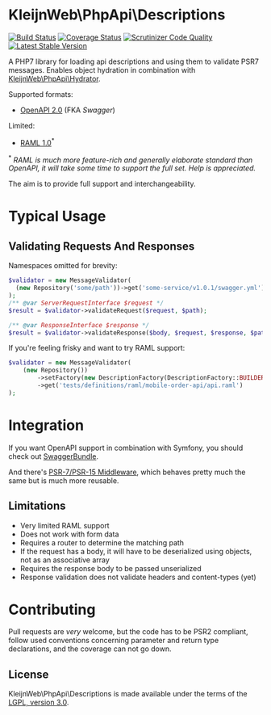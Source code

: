 # KleijnWeb\PhpApi\Descriptions 
[![Build Status](https://travis-ci.org/kleijnweb/php-api-descriptions.svg?branch=master)](https://travis-ci.org/kleijnweb/php-api-descriptions)
[![Coverage Status](https://coveralls.io/repos/github/kleijnweb/php-api-descriptions/badge.svg?branch=master)](https://coveralls.io/github/kleijnweb/php-api-descriptions?branch=master)
[![Scrutinizer Code Quality](https://scrutinizer-ci.com/g/kleijnweb/php-api-descriptions/badges/quality-score.png?b=master)](https://scrutinizer-ci.com/g/kleijnweb/php-api-descriptions/?branch=master)
[![Latest Stable Version](https://poser.pugx.org/kleijnweb/php-api-descriptions/v/stable)](https://packagist.org/packages/kleijnweb/php-api-descriptions)

A PHP7 library for loading api descriptions and using them to validate PSR7 messages. Enables object hydration in combination with [KleijnWeb\PhpApi\Hydrator](https://github.com/kleijnweb/php-api-hydrator).

Supported formats:

 - [OpenAPI 2.0](https://github.com/OAI/OpenAPI-Specification/blob/master/versions/2.0.md) (FKA _Swagger_)
 
Limited:

 - [RAML 1.0](https://github.com/raml-org/raml-spec/blob/master/versions/raml-10/raml-10.md/)<sup>*</sup>
 
<sup>*</sup> *RAML is much more feature-rich and generally elaborate standard than OpenAPI, it will take some time to support the full set. Help is appreciated.*

The aim is to provide full support and interchangeability.
 
# Typical Usage

## Validating Requests And Responses

Namespaces omitted for brevity:

```php
$validator = new MessageValidator(
  (new Repository('some/path'))->get('some-service/v1.0.1/swagger.yml')
);
/** @var ServerRequestInterface $request */
$result = $validator->validateRequest($request, $path);

/** @var ResponseInterface $response */
$result = $validator->validateResponse($body, $request, $response, $path);
```

If you're feeling frisky and want to try RAML support:

```php
$validator = new MessageValidator(
    (new Repository())
        ->setFactory(new DescriptionFactory(DescriptionFactory::BUILDER_RAML))
        ->get('tests/definitions/raml/mobile-order-api/api.raml')
);
```

# Integration

If you want OpenAPI support in combination with Symfony, you should check out [SwaggerBundle](https://github.com/kleijnweb/swagger-bundle).
 
And there's [PSR-7/PSR-15 Middleware](https://github.com/kleijnweb/php-api-middleware), which behaves pretty much the same but is much more reusable.

## Limitations

- Very limited RAML support
- Does not work with form data
- Requires a router to determine the matching path
- If the request has a body, it will have to be deserialized using objects, not as an associative array 
- Requires the response body to be passed unserialized
- Response validation does not validate headers and content-types (yet)

# Contributing

Pull requests are *very* welcome, but the code has to be PSR2 compliant, follow used conventions concerning parameter and return type declarations, and the coverage can not go down. 

## License

KleijnWeb\PhpApi\Descriptions is made available under the terms of the [LGPL, version 3.0](https://spdx.org/licenses/LGPL-3.0.html#licenseText).
